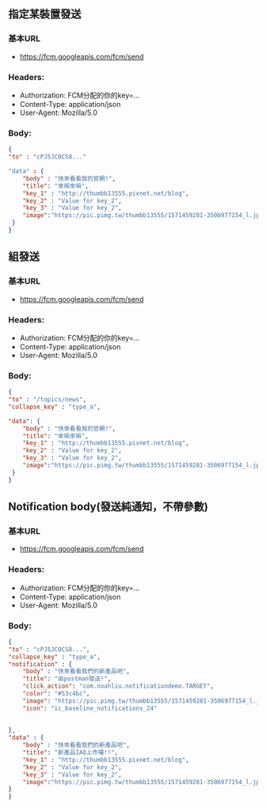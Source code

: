 ## 指定某裝置發送
 ### 基本URL
 * https://fcm.googleapis.com/fcm/send

 ### Headers: 
 * Authorization: FCM分配的你的key=...
 * Content-Type: application/json
 * User-Agent: Mozilla/5.0
 ### Body: 
 
 ```json
{
 "to" : "cPJ5JC0CS8..."
 
 "data" : {
     "body" : "快來看看我的官網!",
     "title": "來嘛來嘛",
     "key_1" : "http://thumbb13555.pixnet.net/blog",
     "key_2" : "Value for key_2",
     "key_3" : "Value for key_2",
     "image":"https://pic.pimg.tw/thumbb13555/1571459281-3506977154_l.jpg"
  }
}
  ```
  
  ## 組發送
 ### 基本URL
 * https://fcm.googleapis.com/fcm/send

 ### Headers: 
 * Authorization: FCM分配的你的key=...
 * Content-Type: application/json
 * User-Agent: Mozilla/5.0
 ### Body: 
 
 ```json
{
 "to" : "/topics/news",
 "collapse_key" : "type_a",
 
 "data": {
     "body" : "快來看看我的官網!",
     "title": "來嘛來嘛",
     "key_1" : "http://thumbb13555.pixnet.net/blog",
     "key_2" : "Value for key_2",
     "key_3" : "Value for key_2",
     "image":"https://pic.pimg.tw/thumbb13555/1571459281-3506977154_l.jpg"
  }
}
  ```
  
 ## Notification body(發送純通知，不帶參數)
 ### 基本URL
 * https://fcm.googleapis.com/fcm/send

 ### Headers: 
 * Authorization: FCM分配的你的key=...
 * Content-Type: application/json
 * User-Agent: Mozilla/5.0
 ### Body: 
 
 ```json
{
 "to" : "cPJ5JC0CS8...",
 "collapse_key" : "type_a",
 "notification" : {
     "body" : "快來看看我們的新產品吧",
     "title": "由postman發送!",
     "click_action": "com.noahliu.notificationdemo.TARGET",
     "color": "#53c4bc",
     "image": "https://pic.pimg.tw/thumbb13555/1571459281-3506977154_l.jpg",
     "icon": "ic_baseline_notifications_24"
     
     
 },
 "data" : {
     "body" : "快來看看我們的新產品吧",
     "title": "新產品IAQ上市囉!!",
     "key_1" : "http://thumbb13555.pixnet.net/blog",
     "key_2" : "Value for key_2",
     "key_3" : "Value for key_2",
     "image":"https://pic.pimg.tw/thumbb13555/1571459281-3506977154_l.jpg"
 }
}
  ```
  
  
